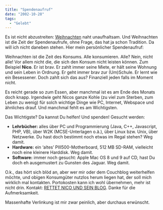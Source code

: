 ```yaml
---
title: "Spendenaufruf"
date: "2002-10-28"
tags:
  - "Gelebt"
---
```


Es ist nicht abzustreiten: [Weihnachten](https://web.archive.org/web/20040904174519/http://www.weihnachten.org/) naht unaufhaltsam. Und Weihnachten ist die Zeit der Spendenaufrufe, ohne Frage, das hat ja schon Tradition. Da will ich nicht daneben stehen. Hier mein persönlicher Spendenaufruf:

Weihnachten ist die Zeit des Konsums. Alle konsumieren. Alle? Nein, nicht alle! Vor allem nicht die, die sich den Konsum nicht leisten können. Zum Beispiel **Nico**. Er ist brav. Er zahlt immer seine Miete, er hält seine Wohnung und sein Leben in Ordnung. Er geht immer brav zur (Um)Schule. Er lernt wie ein Besessener. Doch zahlt sich das aus? Finanziell jeden falls im Moment nicht.

Es reicht gerade so zum Essen, aber manchmal ist es am Ende des Monats doch knapp. Irgendwie geht Nicos ganze Kohle (zu viel zum Sterben, zum Leben zu wenig) für solch wichtige Dinge wie PC, Internet, Webspace und ähnliches drauf. Und manchmal fehlt es am Wichtigsten.

Das Wichtigste? Da kannst Du helfen! Und spenden! Gesucht werden:

- **Lehrbücher:** alles über PC und Programmierung (Java, C++, Javascript, PHP, VB), über W2K (MCSE-Unterlagen o.ä.), über Linux bzw. Unix, über Netzwerke. Du hast doch bestimmt noch etwas im Regal stehen? Weg damit.
- **Hardware:** ein ‘altes’ PIII500-Motherboard, 512 MB SD-RAM, vielleicht noch eine kleinere Harddisk. Weg damit.
- **Software:** immer noch gesucht: Apple Mac OS 8 und 9 auf CD, hast Du doch eh ausgemustert zu Gunsten des Jaguar. Weg damit.

O.k., das hört sich blöd an, aber wer mir oder dem Couchblog weiterhelfen möchte, und obigen Konsumgüter nutzlos herum liegen hat, der soll mich wirklich mal kontakten. Portokosten kann ich wohl übernehmen, mehr ist nicht drin. Kontakt: [RETTET NICO UND SEIN BLOG](mailto:nico@couchblog.de "Mail schreiben"). Danke für die Aufmerksamkeit.

Massenhafte Verlinkung ist mir zwar peinlich, aber durchaus erwünscht.
